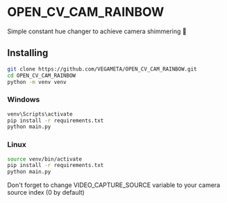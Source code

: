 # OPEN_CV_CAM_RAINBOW

Simple constant hue changer to achieve 
camera shimmering 🌈

## Installing
```bash
git clone https://github.com/VEGAMETA/OPEN_CV_CAM_RAINBOW.git
cd OPEN_CV_CAM_RAINBOW
python -m venv venv
```

### Windows
```cmd
venv\Scripts\activate
pip install -r requirements.txt
python main.py
```

### Linux
```bash
source venv/bin/activate
pip install -r requirements.txt
python main.py
```

Don't forget to change VIDEO_CAPTURE_SOURCE
variable to your camera source index (0 by default)